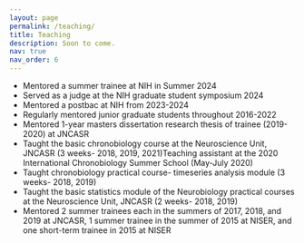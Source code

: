 ```yaml
---
layout: page
permalink: /teaching/
title: Teaching
description: Soon to come.
nav: true
nav_order: 6
---
```


- Mentored a summer trainee at NIH in Summer 2024
- Served as a judge at the NIH graduate student symposium 2024
- Mentored a postbac at NIH from 2023-2024
- Regularly mentored junior graduate students throughout 2016-2022
- Mentored 1-year masters dissertation research thesis of trainee (2019-2020) at JNCASR
- Taught the basic chronobiology course at the Neuroscience Unit, JNCASR (3 weeks- 2018, 2019, 2021)Teaching assistant at the 2020 International Chronobiology Summer School (May-July 2020)
- Taught chronobiology practical course- timeseries analysis module (3 weeks- 2018, 2019)
- Taught the basic statistics module of the Neurobiology practical courses at the Neuroscience Unit, JNCASR (2 weeks- 2018, 2019)
- Mentored 2 summer trainees each in the summers of 2017, 2018, and 2019 at JNCASR, 1 summer trainee in the summer of 2015 at NISER, and one short-term trainee in 2015 at NISER
